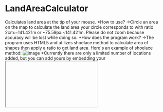 # LandAreaCalculator
Calculates land area at the tip of your mouse.
*How to use?
->Circle an area on the map to calculate the land area your circle corresponds to with ratio 2cm:~141.421m or ~75.59px:~141.421m. Please do not zoom because accuracy will be lost while doing so.
*How does the program work?
->The program uses HTML5 <canvas> and utilizes shoelace method to calculate area of shapes then apply a ratio to get land area.
Here's an example of shoelace method:
![image](https://github.com/user-attachments/assets/ecaa5c77-6926-490b-88a1-decd5b775b4b)
*Currently there are only a limited number of locations added, but you can add yours by embedding your <iframe> src and setting 1d to ~3919.
*Future changes:
-More locations to come.
-Custom latitude, longtitude,altitude with no need to change source code.
-Improved area calculation algotithms.
-Optimizations.
